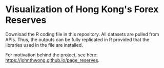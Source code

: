 # Visualization of Hong Kong's Forex Reserves

Download the R coding file in this repository. All datasets are pulled from APIs. Thus, the outputs can be fully replicated in R provided that the libraries used in the file are installed.

For motivation behind the project, see here: https://johnthwong.github.io/page_reserves.
